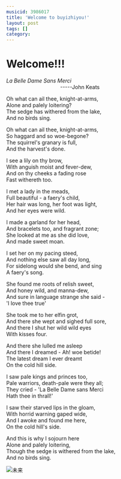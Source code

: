 ```yaml
---
musicid: 3986017
title: 'Welcome to buyizhiyou!'
layout: post
tags: []
category: 
---
```

# Welcome!!!


*La Belle Dame Sans Merci*  
&emsp;&emsp;&emsp;&emsp;&emsp;&emsp;&emsp;&emsp;&emsp;&emsp; -----John Keats

Oh what can ail thee, knight-at-arms,     
Alone and palely loitering?  
The sedge has withered from the lake,  
And no birds sing.  


Oh what can ail thee, knight-at-arms,  
So haggard and so woe-begone?  
The squirrel's granary is full,  
And the harvest's done.  


I see a lily on thy brow,  
With anguish moist and fever-dew,  
And on thy cheeks a fading rose  
Fast withereth too.  


I met a lady in the meads,  
Full beautiful - a faery's child,  
Her hair was long, her foot was light,  
And her eyes were wild.  

I made a garland for her head,  
And bracelets too, and fragrant zone;  
She looked at me as she did love,  
And made sweet moan.  

I set her on my pacing steed,  
And nothing else saw all day long,  
For sidelong would she bend, and sing  
A faery's song.  

She found me roots of relish sweet,  
And honey wild, and manna-dew,  
And sure in language strange she said -  
'I love thee true'  


She took me to her elfin grot,  
And there she wept and sighed full sore,  
And there I shut her wild wild eyes  
With kisses four.  


And there she lulled me asleep  
And there I dreamed - Ah! woe betide!  
The latest dream I ever dreamt  
On the cold hill side.  

I saw pale kings and princes too,  
Pale warriors, death-pale were they all;  
They cried - 'La Belle Dame sans Merci  
Hath thee in thrall!'  

I saw their starved lips in the gloam,  
With horrid warning gaped wide,  
And I awoke and found me here,  
On the cold hill's side.  

And this is why I sojourn here  
Alone and palely loitering,  
Though the sedge is withered from the lake,  
And no birds sing.

![未来](http://pnvvdmz1e.bkt.clouddn.com/weilai.jpg)

